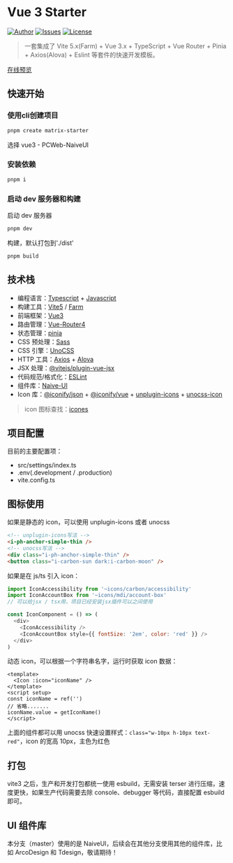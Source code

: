 # Vue 3 Starter

[![Author](https://img.shields.io/badge/Author-Wyatex-green)](https://github.com/Wyatex/)
[![Issues](https://img.shields.io/github/issues/Wyatex/Vue3-starter)](https://github.com/Wyatex/Vue3-starter/issues)
[![License](https://img.shields.io/badge/License-MIT-yellowgreen)](https://github.com/Wyatex/Vue3-starter/blob/master/LICENSE)

> 一套集成了 Vite 5.x(Farm) + Vue 3.x + TypeScript + Vue Router + Pinia + Axios(Alova) + Eslint 等套件的快速开发模板。

[在线预览](https://vue3-pc-web-starter.wyatex.online/)

## 快速开始

### 使用cli创建项目

```sh
pnpm create matrix-starter
```

选择 vue3 - PCWeb-NaiveUI

### 安装依赖

```sh
pnpm i
```

### 启动 dev 服务器和构建

启动 dev 服务器

```sh
pnpm dev
```

构建，默认打包到'./dist'

```sh
pnpm build
```

## 技术栈

- 编程语言：[Typescript](https://www.typescriptlang.org/zh/) + [Javascript](https://www.javascript.com/)
- 构建工具：[Vite5](https://vitejs.cn/) / [Farm](https://www.farmfe.org/zh/)
- 前端框架：[Vue3](https://v3.cn.vuejs.org/)
- 路由管理：[Vue-Router4](https://next.router.vuejs.org/zh/index.html)
- 状态管理：[pinia](https://pinia.esm.dev/)
- CSS 预处理：[Sass](https://sass-lang.com/)
- CSS 引擎：[UnoCSS](https://github.com/unocss/unocss)
- HTTP 工具：[Axios](https://axios-http.com/) + [Alova](https://alova.js.org/zh-CN/)
- JSX 处理：[@vitejs/plugin-vue-jsx](https://www.npmjs.com/package/@vitejs/plugin-vue-jsx)
- 代码规范/格式化：[ESLint](https://eslint.org/)
- 组件库：[Naive-UI](https://www.naiveui.com/)
- Icon 库：[@iconify/json](https://www.npmjs.com/package/@iconify/json) + [@iconify/vue](https://www.npmjs.com/package/@iconify/vue) + [unplugin-icons](https://github.com/antfu/unplugin-icons) + [unocss-icon](https://unocss.dev/presets/icons)

> icon 图标查找：[icones](https://icones.js.org/)

## 项目配置

目前的主要配置项：

- src/settings/index.ts
- .env(.development / .production)
- vite.config.ts

## 图标使用

如果是静态的 icon，可以使用 unplugin-icons 或者 unocss

```html
<!-- unplugin-icons写法 -->
<i-ph-anchor-simple-thin />
<!-- unocss写法 -->
<div class="i-ph-anchor-simple-thin" />
<button class="i-carbon-sun dark:i-carbon-moon" />
```

如果是在 js/ts 引入 icon：

```js
import IconAccessibility from '~icons/carbon/accessibility'
import IconAccountBox from '~icons/mdi/account-box'
// 可以给jsx / tsx用，项目已经安装jsx插件可以之间使用

const IconComponent = () => (
  <div>
    <IconAccessibility />
    <IconAccountBox style={{ fontSize: '2em', color: 'red' }} />
  </div>
)
```

动态 icon，可以根据一个字符串名字，运行时获取 icon 数据：

```
<template>
  <Icon :icon="iconName" />
</template>
<script setup>
const iconName = ref('')
// 省略.......
iconName.value = getIconName()
</script>
```

上面的组件都可以用 unocss 快速设置样式：`class="w-10px h-10px text-red"`，icon 的宽高 10px，主色为红色

## 打包

vite3 之后，生产和开发打包都统一使用 esbuild，无需安装 terser 进行压缩，速度更快，如果生产代码需要去除 console、debugger 等代码，直接配置 esbuild 即可。

## UI 组件库

本分支（master）使用的是 NaiveUI，后续会在其他分支使用其他的组件库，比如 ArcoDesign 和 Tdesign，敬请期待！
